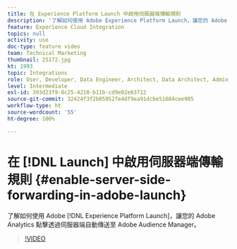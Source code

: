 ```yaml
---
title: 在 Experience Platform Launch 中啟用伺服器端傳輸規則
description: '了解如何使用 Adobe Experience Platform Launch，讓您的 Adobe Analytics 點擊透過伺服器端自動傳送至 Adobe Audience Manager。 '
feature: Experience Cloud Integration
topics: null
activity: use
doc-type: feature video
team: Technical Marketing
thumbnail: 25172.jpg
kt: 1993
topic: Integrations
role: User, Developer, Data Engineer, Architect, Data Architect, Admin, Leader
level: Intermediate
exl-id: 393d23f9-8c25-4210-b11b-cd9e02e63712
source-git-commit: 32424f3f2b05952fe4df9ea91dcbe51684cee905
workflow-type: ht
source-wordcount: '55'
ht-degree: 100%

---
```


# 在 [!DNL Launch] 中啟用伺服器端傳輸規則 {#enable-server-side-forwarding-in-adobe-launch}

了解如何使用 Adobe [!DNL Experience Platform Launch]，讓您的 Adobe Analytics 點擊透過伺服器端自動傳送至 Adobe Audience Manager。

>[!VIDEO](https://video.tv.adobe.com/v/25172?quality=12)
